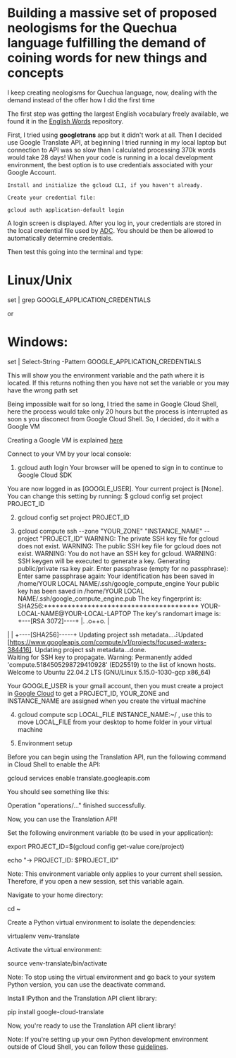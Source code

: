 # Building a massive set of proposed neologisms for the Quechua language fulfilling the demand of coining words for new things and concepts
I keep creating neologisms for Quechua language, now, dealing with the demand instead of the offer how I did the first time

The first step was getting the largest English vocabulary freely available, we found it in the [English Words](https://github.com/dwyl/english-words) repository.


First, I tried using **googletrans** app but it didn't work at all. Then I decided use Google Translate API, at beginning I tried running in my local laptop but connection to API was so slow than I calculated processing 370k words would take 28 days! 
When your code is running in a local development environment, the best option is to use credentials associated with your Google Account.

    Install and initialize the gcloud CLI, if you haven't already.

    Create your credential file:

    gcloud auth application-default login

A login screen is displayed. After you log in, your credentials are stored in the local credential file used by [ADC](https://cloud.google.com/docs/authentication/application-default-credentials). You should be then be allowed to automatically determine credentials.


Then test this going into the terminal and type:

# Linux/Unix
set | grep GOOGLE_APPLICATION_CREDENTIALS 

or

# Windows:
set | Select-String -Pattern GOOGLE_APPLICATION_CREDENTIALS 

This will show you the environment variable and the path where it is located. If this returns nothing then you have not set the variable or you may have the wrong path set

Being impossible wait for so long, I tried the same in Google Cloud Shell, here the process would take only 20 hours but the process is interrupted as soon s you disconect from Google Cloud Shell. So, I decided, do it with a Google VM

Creating a Google VM is explained [here](https://cloud.google.com/appengine)

Connect to your VM by your local console:

1. gcloud auth login
Your browser will be opened to sign in to continue to Google Cloud SDK

You are now logged in as [GOOGLE_USER].
Your current project is [None].  You can change this setting by running:
  $ gcloud config set project PROJECT_ID
  
2. gcloud config set project PROJECT_ID

3. gcloud compute ssh --zone "YOUR_ZONE" "INSTANCE_NAME" --project "PROJECT_ID"
WARNING: The private SSH key file for gcloud does not exist.
WARNING: The public SSH key file for gcloud does not exist.
WARNING: You do not have an SSH key for gcloud.
WARNING: SSH keygen will be executed to generate a key.
Generating public/private rsa key pair.
Enter passphrase (empty for no passphrase): 
Enter same passphrase again: 
Your identification has been saved in /home/YOUR LOCAL NAME/.ssh/google_compute_engine
Your public key has been saved in /home/YOUR LOCAL NAME/.ssh/google_compute_engine.pub
The key fingerprint is:
SHA256:*************************************** YOUR-LOCAL-NAME@YOUR-LOCAL-LAPTOP
The key's randomart image is:
+---[RSA 3072]----+
|.     .o++o.     |

|                 |
+----[SHA256]-----+
Updating project ssh metadata...⠼Updated [https://www.googleapis.com/compute/v1/projects/focused-waters-384416].
Updating project ssh metadata...done.                                          
Waiting for SSH key to propagate.
Warning: Permanently added 'compute.5184505298729410928' (ED25519) to the list of known hosts.
Welcome to Ubuntu 22.04.2 LTS (GNU/Linux 5.15.0-1030-gcp x86_64)

Your GOOGLE_USER is your gmail account, then you must create a project in [Google Cloud](https://cloud.google.com) to get a PROJECT_ID, YOUR_ZONE and   
INSTANCE_NAME are assigned when you create the virtual machine

4. gcloud compute scp LOCAL_FILE INSTANCE_NAME:~/ , use this to move LOCAL_FILE from your desktop to home folder in your virtual machine

5. Environment setup

Before you can begin using the Translation API, run the following command in Cloud Shell to enable the API:

gcloud services enable translate.googleapis.com

You should see something like this:

Operation "operations/..." finished successfully.

Now, you can use the Translation API!

Set the following environment variable (to be used in your application):

export PROJECT_ID=$(gcloud config get-value core/project)

echo "→ PROJECT_ID: $PROJECT_ID"

Note: This environment variable only applies to your current shell session. Therefore, if you open a new session, set this variable again.

Navigate to your home directory:

cd ~

Create a Python virtual environment to isolate the dependencies:

virtualenv venv-translate

Activate the virtual environment:

source venv-translate/bin/activate

Note: To stop using the virtual environment and go back to your system Python version, you can use the deactivate command.

Install IPython and the Translation API client library:

pip install google-cloud-translate

Now, you're ready to use the Translation API client library!

Note: If you're setting up your own Python development environment outside of Cloud Shell, you can follow these [guidelines](https://cloud.google.com/python/setup).





